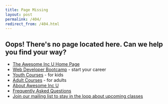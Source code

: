 ```yaml
---
title: Page Missing
layout: post
permalink: /404/
redirect_from: /404.html
---
```


## Oops! There's no page located here. Can we help you find your way?

* [The Awesome Inc U Home Page](/)
* [Web Developer Bootcamp](/bootcamp) - start your career
* [Youth Courses](/kids) - for kids
* [Adult Courses](/membership) - for adults
* [About Awesome Inc U](/about)
* [Frequently Asked Questions](/faq)
* [Join our mailing list to stay in the loop about upcoming classes](/contact/)